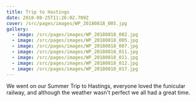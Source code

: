 ```yaml
---
title: Trip to Hastings
date: 2018-08-25T11:26:02.709Z
cover: /src/pages/images/WP_20180818_005.jpg
gallery:
  - image: /src/pages/images/WP_20180818_002.jpg
  - image: /src/pages/images/WP_20180818_005.jpg
  - image: /src/pages/images/WP_20180818_007.jpg
  - image: /src/pages/images/WP_20180818_011.jpg
  - image: /src/pages/images/WP_20180818_011.jpg
  - image: /src/pages/images/WP_20180818_012.jpg
  - image: /src/pages/images/WP_20180818_017.jpg
---
```

We went on our Summer Trip to Hastings, everyone loved the funicular railway, and although the weather wasn't perfect we all had a great time.
